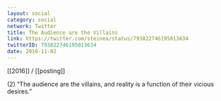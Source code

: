 ```yaml
---
layout: social
category: social
network: Twitter
title: The Audience are the Villains
link: https://twitter.com/steinea/status/793822746195013634
twitterID: 793822746195013634
date: 2016-11-02
---
```


[[2016]] / [[posting]]

(2) “The audience are the villains, and reality is a function of their vicious desires.”
